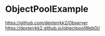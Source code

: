 # ObjectPoolExample
https://github.com/dexterrkk2/Observer
https://dexterrkk2.github.io/objectpoolWebGl/
